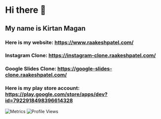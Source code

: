 # Hi there 👋
## My name is Kirtan Magan
### Here is my website: https://www.raakeshpatel.com/
### Instagram Clone: https://instagram-clone.raakeshpatel.com/
### Google Slides Clone: https://google-slides-clone.raakeshpatel.com/
### Here is my play store account: https://play.google.com/store/apps/dev?id=7922918498396614328

<img src = "https://github-readme-stats.vercel.app/api?username=kirtan0000&theme=radical" alt = "Metrics">
<img src = "https://komarev.com/ghpvc/?username=kirtan0000" alt = "Profile Views">

